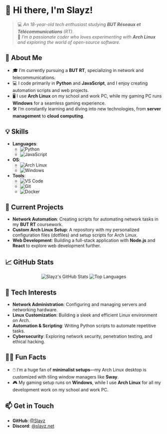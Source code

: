# 👋 Hi there, I'm **Slayz**!

> 💻 _An 18-year-old tech enthusiast studying **BUT Réseaux et Télécommunications** (RT)._  
> 🐧 _I’m a passionate coder who loves experimenting with **Arch Linux** and exploring the world of open-source software._

## 🌟 **About Me**
- 🎓 I’m currently pursuing a **BUT RT**, specializing in network and telecommunications.
- 💻 I code primarily in **Python** and **JavaScript**, and I enjoy creating automation scripts and web projects.
- 🖥️ I use **Arch Linux** on my school and work PC, while my gaming PC runs **Windows** for a seamless gaming experience.
- 🛠️ I’m constantly learning and diving into new technologies, from **server management** to **cloud computing**.

## 💡 **Skills**
- **Languages**:
  - ![Python](https://img.shields.io/badge/-Python-3776AB?logo=python&logoColor=white&style=for-the-badge)
  - ![JavaScript](https://img.shields.io/badge/-JavaScript-F7DF1E?logo=javascript&logoColor=black&style=for-the-badge)
- **OS**:
  - ![Arch Linux](https://img.shields.io/badge/-Arch_Linux-1793D1?logo=arch-linux&logoColor=white&style=for-the-badge)
  - ![Windows](https://img.shields.io/badge/-Windows-0078D6?logo=windows&logoColor=white&style=for-the-badge)
- **Tools**:
  - ![VS Code](https://img.shields.io/badge/-VS_Code-007ACC?logo=visual-studio-code&logoColor=white&style=for-the-badge)
  - ![Git](https://img.shields.io/badge/-Git-F05032?logo=git&logoColor=white&style=for-the-badge)
  - ![Docker](https://img.shields.io/badge/-Docker-2496ED?logo=docker&logoColor=white&style=for-the-badge)

## 🔭 **Current Projects**
- **Network Automation**: Creating scripts for automating network tasks in my **BUT RT** coursework.
- **Custom Arch Linux Setup**: A repository with my personalized configuration files (dotfiles) and setup scripts for Arch Linux.
- **Web Development**: Building a full-stack application with **Node.js** and **React** to explore web development further.

## 📈 **GitHub Stats**
<div align="center">
  <img src="https://github-readme-stats.vercel.app/api?username=Slaayyz&show_icons=true&theme=dracula&hide_border=true" alt="Slayz's GitHub Stats" />
  <img src="https://github-readme-stats.vercel.app/api/top-langs/?username=Slaayyz&layout=compact&theme=dracula&hide_border=true" alt="Top Languages" />
</div>

## 🤖 **Tech Interests**
- **Network Administration**: Configuring and managing servers and networking hardware.
- **Linux Customization**: Building a sleek and efficient Linux environment on Arch.
- **Automation & Scripting**: Writing Python scripts to automate repetitive tasks.
- **Cybersecurity**: Exploring network security, penetration testing, and ethical hacking.

## 🐱‍💻 **Fun Facts**
- 🖱️ I’m a huge fan of **minimalist setups**—my Arch Linux desktop is customized with tiling window managers like **Sway**.
- 🎮 My gaming setup runs on **Windows**, while I use **Arch Linux** for all my development work on my school and work PC.

## 📫 **Get in Touch**
- **GitHub**: [@Slayz](https://github.com/Slaayyz)
- **Discord**: [@slayz.net](https://discord.com/users/853315288287281183)
